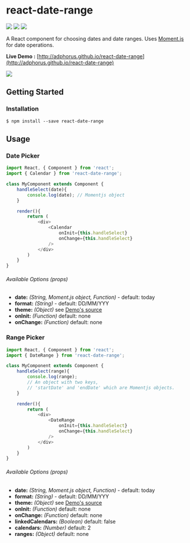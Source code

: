 # react-date-range
![](https://badge.fury.io/js/react-date-range.svg)
![](https://david-dm.org/Adphorus/react-date-range.svg)
![](https://david-dm.org/Adphorus/react-date-range/dev-status.svg)

A React component for choosing dates and date ranges. Uses [Moment.js](http://momentjs.com/) for date operations.

**Live Demo :** [http://adphorus.github.io/react-date-range](http://adphorus.github.io/react-date-range)

![](https://cdn.pbrd.co/images/1fjQlZzy.png)

## Getting Started
### Installation

```
$ npm install --save react-date-range
```

## Usage
### Date Picker
```javascript
import React, { Component } from 'react';
import { Calendar } from 'react-date-range';

class MyComponent extends Component {
	handleSelect(date){
		console.log(date); // Momentjs object
	}

	render(){
		return (
			<div>
				<Calendar
					onInit={this.handleSelect}
					onChange={this.handleSelect}
				/>
			</div>
		)
	}
}

```

###### Available Options (props)
* **date:** *(String, Moment.js object, Function)* - default: today
* **format:** *(String)* - default: DD/MM/YYY
* **theme:** *(Object)* see [Demo's source](https://github.com/Adphorus/react-date-range/blob/master/demo/src/components/Main.js#L130)
* **onInit:** *(Function)* default: none
* **onChange:** *(Function)* default: none

### Range Picker
```javascript
import React, { Component } from 'react';
import { DateRange } from 'react-date-range';

class MyComponent extends Component {
	handleSelect(range){
		console.log(range);
		// An object with two keys,
		// 'startDate' and 'endDate' which are Momentjs objects.
	}

	render(){
		return (
			<div>
				<DateRange
					onInit={this.handleSelect}
					onChange={this.handleSelect}
				/>
			</div>
		)
	}
}

```

###### Available Options (props)
* **date:** *(String, Moment.js object, Function)* - default: today
* **format:** *(String)* - default: DD/MM/YYY
* **theme:** *(Object)* see [Demo's source](https://github.com/Adphorus/react-date-range/blob/master/demo/src/components/Main.js#L130)
* **onInit:** *(Function)* default: none
* **onChange:** *(Function)* default: none
* **linkedCalendars:** *(Boolean)* default: false
* **calendars:** *(Number)* default: 2
* **ranges:** *(Object)* default: none
